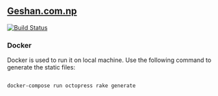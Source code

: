 ## [Geshan.com.np](http://geshan.com.np)

[![Build Status](https://travis-ci.org/geshan/geshan.github.com.svg?branch=source)](https://travis-ci.org/geshan/geshan.github.com)

### Docker

Docker is used to run it on local machine. Use the following command to generate the static files:

```bash

docker-compose run octopress rake generate
```
